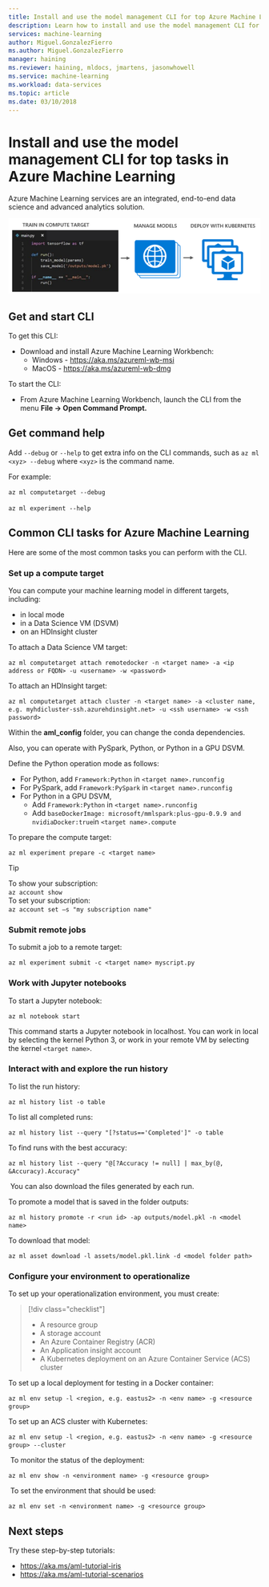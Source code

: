 ```yaml
---
title: Install and use the model management CLI for top Azure Machine Learning tasks
description: Learn how to install and use the model management CLI for the most common machine learning tasks in Azure Machine Learning.
services: machine-learning
author: Miguel.GonzalezFierro
ms.author: Miguel.GonzalezFierro
manager: haining
ms.reviewer: haining, mldocs, jmartens, jasonwhowell
ms.service: machine-learning
ms.workload: data-services
ms.topic: article
ms.date: 03/10/2018
---
```

# Install and use the model management CLI for top tasks in Azure Machine Learning

Azure Machine Learning services are an integrated, end-to-end data science and advanced analytics solution. 

![Azure Machine Learning CLI](media/cli-for-azure-machine-learning/flow.png)

## Get and start CLI

To get this CLI:
+ Download and install Azure Machine Learning Workbench:​
    + Windows - https://aka.ms/azureml-wb-msi ​
    + MacOS - https://aka.ms/azureml-wb-dmg ​​

To start the CLI:
+ From Azure Machine Learning Workbench, launch the CLI from the menu **File -> Open Command Prompt.**​

## Get command help 

Add `--debug` or `--help` to get extra info​ on the CLI commands, such as `az ml <xyz> --debug` where `<xyz>` is the command name.

For example:
```azurecli
az ml computetarget --debug ​

az ml experiment --help
```

## Common CLI tasks for Azure Machine Learning 

Here are some of the most common tasks you can perform with the CLI.

### Set up a compute target​

You can compute your machine learning model in different targets, including:
+ in local mode
+ in a Data Science VM (DSVM)
+ on an HDInsight cluster

To attach a Data Science VM target:​
```azurecli
az ml computetarget attach remotedocker -n <target name> -a <ip address or FQDN> -u <username> -w <password>​
``` 

To attach an HDInsight target:​
```azurecli
az ml computetarget attach cluster -n <target name> -a <cluster name, e.g. myhdicluster-ssh.azurehdinsight.net> -u <ssh username> -w <ssh password>​
```

Within the **aml_config** folder, you can change the conda dependencies. 

Also, you can operate with PySpark, Python, or Python in a GPU DSVM. 

Define the Python operation mode as follows:
+ For Python, add `Framework:Python​` in `<target name>.runconfig` 
+ For PySpark, add `Framework:PySpark​` in `<target name>.runconfig` 
+ For Python in a GPU DSVM,
    + Add `Framework:Python​` in `<target name>.runconfig` 
    + Add `baseDockerImage: microsoft/mmlspark:plus-gpu-0.9.9 and nvidiaDocker:true​` in `<target name>.compute`

To prepare the compute target:​
```azurecli
az ml experiment prepare -c <target name>​
```

>[!TIP]
>To show your subscription​:<br/>
>`az account show​`<br/>
>To set your subscription​:<br/>
>`az account set –s "my subscription name" `​

### Submit remote jobs

To submit a job to a remote target:​
```azurecli
az ml experiment submit -c <target name> myscript.py
```

### Work with Jupyter notebooks​

To start a Jupyter notebook:​
```azurecli
az ml notebook start​
```

This command starts a Jupyter notebook in localhost. You can work in local by selecting the kernel Python 3, or work in your remote VM by selecting the kernel `<target name>`.​

### Interact with and explore the run history

To list the run history:​
```azurecli
az ml history list -o table​
```

To list all completed runs:​
```azurecli
az ml history list --query "[?status=='Completed']" -o table​
```

To find runs with the best accuracy​:
```azurecli
az ml history list --query "@[?Accuracy != null] | max_by(@, &Accuracy).Accuracy"​
```
​
You can also download the files generated by each run. 

To promote a model that is saved in the folder outputs:​
```azurecli
az ml history promote -r <run id> -ap outputs/model.pkl -n <model name>​
```

To download that model:​
```azurecli
az ml asset download -l assets/model.pkl.link -d <model folder path>​
```

### Configure your environment to operationalize

To set up your operationalization environment, you must create:​

> [!div class="checklist"]
> * A resource group ​
> * A storage account​
> * An Azure Container Registry (ACR)​
> * An Application insight account​
> * A Kubernetes deployment on an Azure Container Service (ACS) cluster​


To set up a local deployment for testing in a Docker container:
```azurecli
az ml env setup -l <region, e.g. eastus2> -n <env name> -g <resource group>​
```

To set up an ACS cluster with Kubernetes​:
```azurecli
az ml env setup -l <region, e.g. eastus2> -n <env name> -g <resource group> --cluster​
```
​
To monitor the status of the deployment:
```azurecli
az ml env show -n <environment name> -g <resource group>​
```
​
To set the environment that should be used​:
```azurecli
az ml env set -n <environment name> -g <resource group>​
```

## Next steps

Try these step-by-step tutorials: ​
+ https://aka.ms/aml-tutorial-iris​
+ https://aka.ms/aml-tutorial-scenarios​
